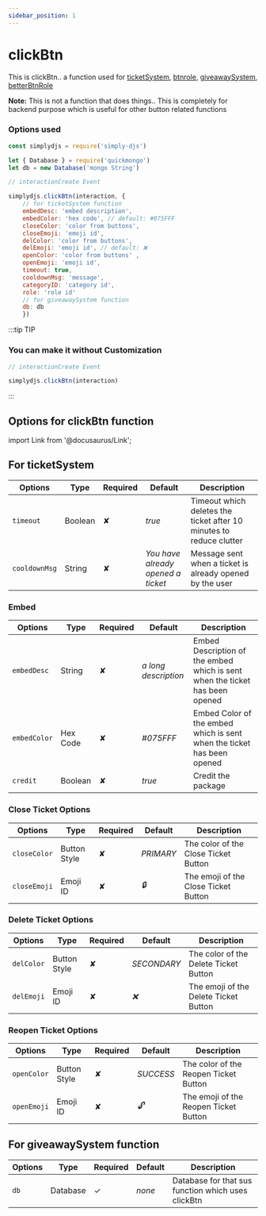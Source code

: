 ```yaml
---
sidebar_position: 1
---
```


# clickBtn
This is clickBtn.. a function used for [ticketSystem](https://simplyd.js.org/docs/Systems/ticketSystem), [btnrole](https://simplyd.js.org/docs/Systems/btnrole), [giveawaySystem](https://simplyd.js.org/docs/Systems/giveawaySystem), [betterBtnRole](https://simplyd.js.org/docs/Systems/betterBtnRole)

**Note:** This is not a function that does things.. This is completely for backend purpose which is useful for other button related functions

### Options used
```js
const simplydjs = require('simply-djs')

let { Database } = require('quickmongo')
let db = new Database('mongo String')

// interactionCreate Event

simplydjs.clickBtn(interaction, {
    // for ticketSystem function
    embedDesc: 'embed description',
    embedColor: 'hex code', // default: #075FFF
    closeColor: 'color from buttons', 
    closeEmoji: 'emoji id', 
    delColor: 'color from buttons', 
    delEmoji: 'emoji id', // default: ❌
    openColor: 'color from buttons' , 
    openEmoji: 'emoji id',
    timeout: true, 
    cooldownMsg: 'message',
    categoryID: 'category id',
    role: 'role id'
    // for giveawaySystem function
    db: db
    })
```

:::tip TIP
### You can make it without Customization

```js
// interactionCreate Event

simplydjs.clickBtn(interaction)
```
:::

## Options for clickBtn function
import Link from '@docusaurus/Link';

## For ticketSystem

| Options     | Type    | Required | Default | Description |
| ----------- | ----------- | ----------- | ----------- | ----------- |
| `timeout` | <Link to="https://developer.mozilla.org/en-US/docs/Web/JavaScript/Reference/Global_Objects/Boolean">Boolean</Link> | ✘ | *true* | Timeout which deletes the ticket after 10 minutes to reduce clutter |
| `cooldownMsg` | <Link to="https://developer.mozilla.org/en-US/docs/Web/JavaScript/Reference/Global_Objects/String">String</Link> | ✘ | *You have already opened a ticket* |  Message sent when a ticket is already opened by the user |

### Embed

<div style={{textAlign: 'center'}}>

| Options     | Type    | Required | Default | Description |
| ----------- | ----------- | ----------- | ----------- | ----------- |
| `embedDesc` | <Link to="https://developer.mozilla.org/en-US/docs/Web/JavaScript/Reference/Global_Objects/String">String</Link> | ✘ | *a long description* | Embed Description of the embed which is sent when the ticket has been opened |
| `embedColor` | <Link to="https://developer.mozilla.org/en-US/docs/Web/JavaScript/Reference/Global_Objects/String">Hex Code</Link> | ✘ | *#075FFF* | Embed Color of the embed which is sent when the ticket has been opened |
| `credit` | <Link to="https://developer.mozilla.org/en-US/docs/Web/JavaScript/Reference/Global_Objects/Boolean">Boolean</Link> | ✘ | *true* | Credit the package |

</div>

### Close Ticket Options

<div style={{textAlign: 'center'}}>

| Options     | Type    | Required | Default | Description |
| ----------- | ----------- | ----------- | ----------- | ----------- |
| `closeColor` | <Link to="https://discord.js.org/#/docs/main/stable/typedef/MessageButtonStyle">Button Style</Link> | ✘ | *PRIMARY* | The color of the Close Ticket Button |
| `closeEmoji` | <Link to="https://discord.js.org/#/docs/main/stable/class/Emoji">Emoji ID</Link> | ✘ | *🔒* | The emoji of the Close Ticket Button |

</div>

### Delete Ticket Options

<div style={{textAlign: 'center'}}>

| Options     | Type    | Required | Default | Description |
| ----------- | ----------- | ----------- | ----------- | ----------- |
| `delColor` | <Link to="https://discord.js.org/#/docs/main/stable/typedef/MessageButtonStyle">Button Style</Link> | ✘ | *SECONDARY* | The color of the Delete Ticket Button |
| `delEmoji` | <Link to="https://discord.js.org/#/docs/main/stable/class/Emoji">Emoji ID</Link> | ✘ | *❌* | The emoji of the Delete Ticket Button |

</div>

### Reopen Ticket Options

<div style={{textAlign: 'center'}}>

| Options     | Type    | Required | Default | Description |
| ----------- | ----------- | ----------- | ----------- | ----------- |
| `openColor` | <Link to="https://discord.js.org/#/docs/main/stable/typedef/MessageButtonStyle">Button Style</Link> | ✘ | *SUCCESS* | The color of the Reopen Ticket Button |
| `openEmoji` | <Link to="https://discord.js.org/#/docs/main/stable/class/Emoji">Emoji ID</Link> | ✘ | *🔓* | The emoji of the Reopen Ticket Button |

</div>

## For giveawaySystem function

<div style={{textAlign: 'center'}}>

| Options     | Type    | Required | Default | Description |
| ----------- | ----------- | ----------- | ----------- | ----------- |
| `db` | <Link to="https://quickmongo.js.org/#/docs/main/main/general/welcome">Database</Link> | ✓ | *none* | Database for that sus function which uses clickBtn |

</div>